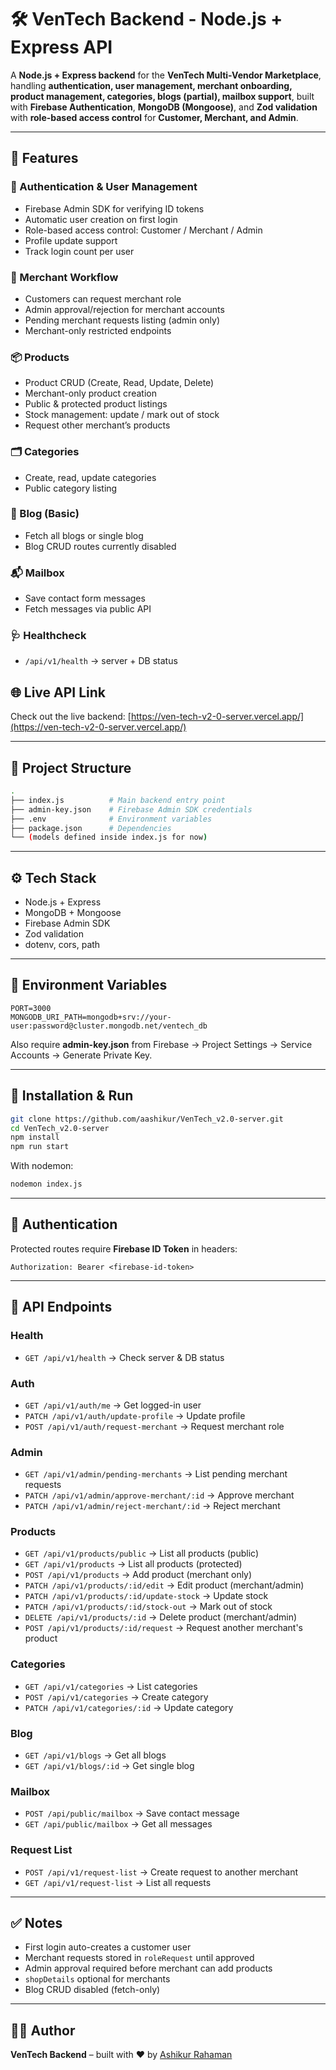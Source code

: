 # 🛠️ VenTech Backend - Node.js + Express API

A **Node.js + Express backend** for the **VenTech Multi-Vendor Marketplace**, handling **authentication, user management, merchant onboarding, product management, categories, blogs (partial), mailbox support**, built with **Firebase Authentication**, **MongoDB (Mongoose)**, and **Zod validation** with **role-based access control** for **Customer, Merchant, and Admin**.

---

## 🚀 Features

### 🔑 Authentication & User Management
- Firebase Admin SDK for verifying ID tokens
- Automatic user creation on first login
- Role-based access control: Customer / Merchant / Admin
- Profile update support
- Track login count per user

### 🛒 Merchant Workflow
- Customers can request merchant role
- Admin approval/rejection for merchant accounts
- Pending merchant requests listing (admin only)
- Merchant-only restricted endpoints

### 📦 Products
- Product CRUD (Create, Read, Update, Delete)
- Merchant-only product creation
- Public & protected product listings
- Stock management: update / mark out of stock
- Request other merchant’s products

### 🗂️ Categories
- Create, read, update categories
- Public category listing

### 📰 Blog (Basic)
- Fetch all blogs or single blog
- Blog CRUD routes currently disabled

### 📬 Mailbox
- Save contact form messages
- Fetch messages via public API

### 🩺 Healthcheck
- `/api/v1/health` → server + DB status



## 🌐 Live API Link
Check out the live backend: [https://ven-tech-v2-0-server.vercel.app/](https://ven-tech-v2-0-server.vercel.app/)


---

## 📂 Project Structure

```bash
.
├── index.js          # Main backend entry point
├── admin-key.json    # Firebase Admin SDK credentials
├── .env              # Environment variables
├── package.json      # Dependencies
└── (models defined inside index.js for now)
```

---

## ⚙️ Tech Stack

- Node.js + Express
- MongoDB + Mongoose
- Firebase Admin SDK
- Zod validation
- dotenv, cors, path

---

## 🔑 Environment Variables

```env
PORT=3000
MONGODB_URI_PATH=mongodb+srv://your-user:password@cluster.mongodb.net/ventech_db
```

Also require **admin-key.json** from Firebase → Project Settings → Service Accounts → Generate Private Key.

---

## 🏃 Installation & Run

```bash
git clone https://github.com/aashikur/VenTech_v2.0-server.git
cd VenTech_v2.0-server
npm install
npm run start
```

With nodemon:

```bash
nodemon index.js
```

---

## 🔐 Authentication

Protected routes require **Firebase ID Token** in headers:

```http
Authorization: Bearer <firebase-id-token>
```

---

## 📡 API Endpoints

### Health
- `GET /api/v1/health` → Check server & DB status

### Auth
- `GET /api/v1/auth/me` → Get logged-in user
- `PATCH /api/v1/auth/update-profile` → Update profile
- `POST /api/v1/auth/request-merchant` → Request merchant role

### Admin
- `GET /api/v1/admin/pending-merchants` → List pending merchant requests
- `PATCH /api/v1/admin/approve-merchant/:id` → Approve merchant
- `PATCH /api/v1/admin/reject-merchant/:id` → Reject merchant

### Products
- `GET /api/v1/products/public` → List all products (public)
- `GET /api/v1/products` → List all products (protected)
- `POST /api/v1/products` → Add product (merchant only)
- `PATCH /api/v1/products/:id/edit` → Edit product (merchant/admin)
- `PATCH /api/v1/products/:id/update-stock` → Update stock
- `PATCH /api/v1/products/:id/stock-out` → Mark out of stock
- `DELETE /api/v1/products/:id` → Delete product (merchant/admin)
- `POST /api/v1/products/:id/request` → Request another merchant's product

### Categories
- `GET /api/v1/categories` → List categories
- `POST /api/v1/categories` → Create category
- `PATCH /api/v1/categories/:id` → Update category

### Blog
- `GET /api/v1/blogs` → Get all blogs
- `GET /api/v1/blogs/:id` → Get single blog

### Mailbox
- `POST /api/public/mailbox` → Save contact message
- `GET /api/public/mailbox` → Get all messages

### Request List
- `POST /api/v1/request-list` → Create request to another merchant
- `GET /api/v1/request-list` → List all requests

---

## ✅ Notes
- First login auto-creates a customer user
- Merchant requests stored in `roleRequest` until approved
- Admin approval required before merchant can add products
- `shopDetails` optional for merchants
- Blog CRUD disabled (fetch-only)

---

## 👨‍💻 Author

**VenTech Backend** – built with ❤️ by [Ashikur Rahaman](https://github.com/aashikur)
